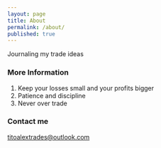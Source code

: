 ```yaml
---
layout: page
title: About
permalink: /about/
published: true
---
```


Journaling my trade ideas


### More Information

1. Keep your losses small and your profits bigger
2. Patience and discipline 
3. Never over trade


### Contact me

[titoalextrades@outlook.com](mailto:titoalextrades@outlook.com)
